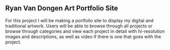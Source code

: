 ## Ryan Van Dongen Art Portfolio Site

For this project I will be making a portfolio site to display my digital and traditional artwork. Users will be able to browse through all projects or browse through categories and view each project in detail with hi-resolution images and descriptions, as well as video if there is one that goes with the project.